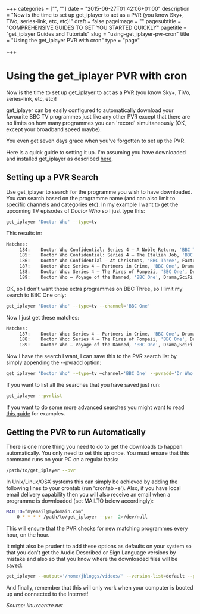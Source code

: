 +++
categories = ["", ""]
date = "2015-06-27T01:42:06+01:00"
description = "Now is the time to set up get_iplayer to act as a PVR (you know Sky+, TiVo, series-link, etc, etc)!"
draft = false
pageimage = ""
pagesubtitle = "COMPREHENSIVE GUIDES TO GET YOU STARTED QUICKLY"
pagetitle = "get_iplayer Guides and Tutorials"
slug = "using-get_iplayer-pvr-cron"
title = "Using the get_iplayer PVR with cron"
type = "page"

+++

# Using the get_iplayer PVR with cron

Now is the time to set up get_iplayer to act as a PVR (you know Sky+, TiVo, series-link, etc, etc)!

get_iplayer can be easily configured to automatically download your favourite BBC TV programmes just like any other PVR except that there are no limits on how many programmes you can 'record' simultaneously (OK, except your broadband speed maybe).

You even get seven days grace when you've forgotten to set up the PVR.

Here is a quick guide to setting it up. I'm assuming you have downloaded and installed get_iplayer as described [here](/wiki/installation/).

## Setting up a PVR Search

Use get_iplayer to search for the programme you wish to have downloaded. You can search based on the programme name (and can also limit to specific channels and categories etc). In my example I want to get the upcoming TV episodes of *Doctor Who* so I just type this:

```bash
get_iplayer 'Doctor Who' --type=tv
```

This results in:

``` bash
Matches:
     184:    Doctor Who Confidential: Series 4 – A Noble Return, 'BBC Three', Factual,Arts,Culture & the Media,TV, default
     185:    Doctor Who Confidential: Series 4 – The Italian Job, 'BBC Three', Factual,Arts,Culture & the Media,TV, default
     186:    Doctor Who Confidential – At Christmas, 'BBC Three', Factual,Arts,Culture & the Media,TV, default
     187:    Doctor Who: Series 4 – Partners in Crime, 'BBC One', Drama,SciFi & Fantasy,TV, default
     188:    Doctor Who: Series 4 – The Fires of Pompeii, 'BBC One', Drama,SciFi & Fantasy,TV, default
     189:    Doctor Who – Voyage of the Damned, 'BBC One', Drama,SciFi & Fantasy,TV, default
```

OK, so I don't want those extra programmes on BBC Three, so I limit my search to BBC One only:

``` bash
get_iplayer 'Doctor Who' --type=tv --channel='BBC One'
```

Now I just get these matches:

```bash
Matches:
     187:    Doctor Who: Series 4 – Partners in Crime, 'BBC One', Drama,SciFi & Fantasy,TV, default
     188:    Doctor Who: Series 4 – The Fires of Pompeii, 'BBC One', Drama,SciFi & Fantasy,TV, default
     189:    Doctor Who – Voyage of the Damned, 'BBC One', Drama,SciFi & Fantasy,TV, default
```

Now I have the search I want, I can save this to the PVR search list by simply appending the --pvradd option:

``` bash
get_iplayer 'Doctor Who' -–type=tv –channel='BBC One' --pvradd='Dr Who'
```

If you want to list all the searches that you have saved just run:

``` bash
get_iplayer --pvrlist
```

If you want to do some more advanced searches you might want to read [this guide](/wiki/documentation/) for examples.

## Getting the PVR to run Automatically

There is one more thing you need to do to get the downloads to happen automatically. You only need to set this up once. You must ensure that this command runs on your PC on a regular basis:

``` bash
/path/to/get_iplayer --pvr
```

In Unix/Linux/OSX systems this can simply be achieved by adding the following lines to your crontab (run 'crontab -e'). Also, if you have local email delivery capability then you will also receive an email when a programme is downloaded (set MAILTO below accordingly):

``` bash
MAILTO=”myemail@mydomain.com”
    0 * * * * /path/to/get_iplayer --pvr  2>/dev/null
```

This will ensure that the PVR checks for new matching programmes every hour, on the hour.

It might also be prudent to add these options as defaults on your system so that you don't get the Audio Described or Sign Language versions by mistake and also so that you know where the downloaded files will be saved:

``` bash
get_iplayer --output='/home/jbloggs/videos/' --version-list=default --prefs-add
```

And finally, remember that this will only work when your computer is booted up and connected to the Internet!

*Source: linuxcentre.net*
